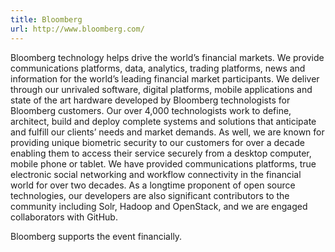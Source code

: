 ```yaml
---
title: Bloomberg
url: http://www.bloomberg.com/
---
```


Bloomberg technology helps drive the world’s financial markets. We
provide communications platforms, data, analytics, trading platforms,
news and information for the world’s leading financial market
participants. We deliver through our unrivaled software, digital
platforms, mobile applications and state of the art hardware developed
by Bloomberg technologists for Bloomberg customers.
Our over 4,000 technologists work to define, architect, build and
deploy complete systems and solutions that anticipate and fulfill our
clients’ needs and market demands. As well, we are known for providing
unique biometric security to our customers for over a decade enabling
them to access their service securely from a desktop computer, mobile
phone or tablet. We have provided communications platforms, true
electronic social networking and workflow connectivity in the
financial world for over two decades.
As a longtime proponent of open source technologies, our developers
are also significant contributors to the community including Solr,
Hadoop and OpenStack, and we are engaged collaborators with GitHub.

Bloomberg supports the event financially.
